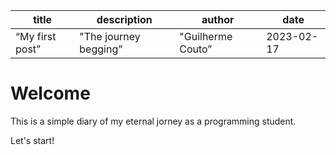 | title | description | author | date |
| --- | --- | --- | --- |
| “My first post” | "The journey begging” | "Guilherme Couto” | 2023-02-17 |

# Welcome

This is a simple diary of my eternal jorney as a programming student.

Let's start!
